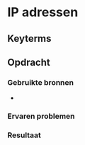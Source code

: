 # IP adressen

## Keyterms

## Opdracht


### Gebruikte bronnen
- 

### Ervaren problemen


### Resultaat